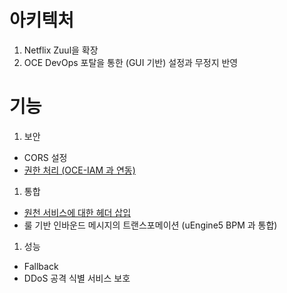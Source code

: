 # 아키텍처
1. Netflix Zuul을 확장
1. OCE DevOps 포탈을 통한 (GUI 기반) 설정과 무정지 반영

# 기능
1. 보안 
- CORS 설정
- [권한 처리 (OCE-IAM 과 연동)](edu/API-GW-SECURITY)

1. 통합
- [원천 서비스에 대한 헤더 삽입](edu/API-GW-ADD-HEADER)
- 룰 기반 인바운드 메시지의 트랜스포메이션 (uEngine5 BPM 과 통합)

1. 성능
- Fallback
- DDoS 공격 식별 서비스 보호

